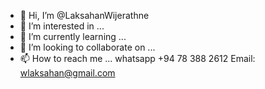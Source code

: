 - 👋 Hi, I’m @LaksahanWijerathne
- 👀 I’m interested in ...
- 🌱 I’m currently learning ...
- 💞️ I’m looking to collaborate on ...
- 📫 How to reach me ... whatsapp +94 78 388 2612 Email: wlaksahan@gmail.com

<!---
LaksahanWijerathne/LaksahanWijerathne is a ✨ special ✨ repository because its `README.md` (this file) appears on your GitHub profile.
You can click the Preview link to take a look at your changes.
--->
